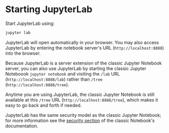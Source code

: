 # Starting JupyterLab

Start JupyterLab using:

```bash
jupyter lab
```

JupyterLab will open automatically in your browser. You may also access
JupyterLab by entering the notebook server's URL (`http://localhost:8888`) into
the browser.

Because JupyterLab is a server extension of the classic Jupyter Notebook server,
you can also use JupyterLab by starting the classic Jupyter Noteboook `jupyter
notebook` and visiting the `/lab` URL (`http://localhost:8888/lab`) rather than
`/tree` (`http://localhost:8888/tree`).

Anytime you are using JupyterLab, the classic Jupyter Notebook is still
available at this `/tree` URL (`http://localhost:8888/tree`), which makes it
easy to go back and forth if needed.

JupyterLab has the same security model as the classic Jupyter Notebook; for more
information see the [security
section](https://jupyter-notebook.readthedocs.io/en/stable/security.html) of the
classic Notebook's documentation.